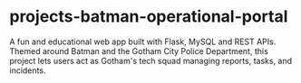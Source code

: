 # projects-batman-operational-portal
A fun and educational web app built with Flask, MySQL and REST APIs. Themed around Batman and the Gotham City Police Department, this project lets users act as Gotham's tech squad managing reports, tasks, and incidents.
